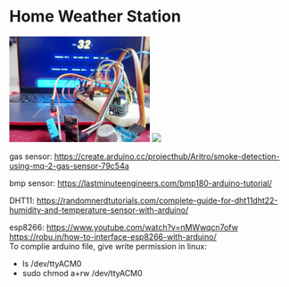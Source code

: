 # Home Weather Station  
<img src=https://github.com/SazinSamin/Home_Weather_Station/blob/main/img3.jpg width=50%>  
<img src=https://github.com/SazinSamin/Home_Weather_Station/blob/main/wepage_updated.png width=50%>

gas sensor: https://create.arduino.cc/projecthub/Aritro/smoke-detection-using-mq-2-gas-sensor-79c54a  
  
bmp sensor: https://lastminuteengineers.com/bmp180-arduino-tutorial/  
  
DHT11: https://randomnerdtutorials.com/complete-guide-for-dht11dht22-humidity-and-temperature-sensor-with-arduino/  
  
esp8266: https://www.youtube.com/watch?v=nMWwqcn7ofw  
         https://robu.in/how-to-interface-esp8266-with-arduino/  
To complie arduino file, give write permission in linux:  
- ls /dev/ttyACM0  
- sudo chmod a+rw /dev/ttyACM0  
           
     
